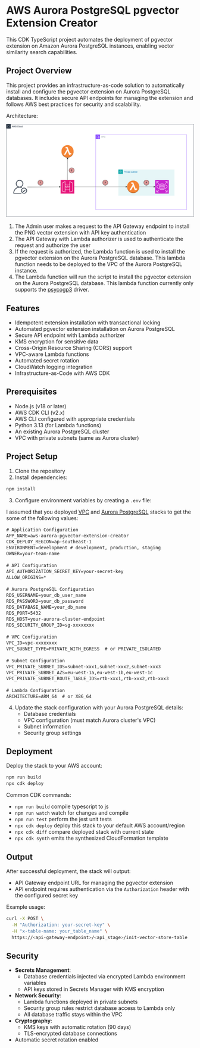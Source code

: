 # AWS Aurora PostgreSQL pgvector Extension Creator

This CDK TypeScript project automates the deployment of pgvector extension on Amazon Aurora PostgreSQL instances, enabling vector similarity search capabilities.

## Project Overview

This project provides an infrastructure-as-code solution to automatically install and configure the pgvector extension on Aurora PostgreSQL databases. It includes secure API endpoints for managing the extension and follows AWS best practices for security and scalability.

Architecture:

![Architecture Diagram](./assets/architecture.png)

1. The Admin user makes a request to the API Gateway endpoint to install the PNG vector extension with API key authentication
2. The API Gateway with Lambda authorizer is used to authenticate the request and authorize the user
3. If the request is authorized, the Lambda function is used to install the pgvector extension on the Aurora PostgreSQL database. This lambda function needs to be deployed to the VPC of the Aurora PostgreSQL instance.
4. The Lambda function will run the script to install the pgvector extension on the Aurora PostgreSQL database. This lambda function currently only supports the [psycogp3](https://www.psycopg.org/psycopg3/) driver.

## Features

- Idempotent extension installation with transactional locking
- Automated pgvector extension installation on Aurora PostgreSQL
- Secure API endpoint with Lambda authorizer
- KMS encryption for sensitive data
- Cross-Origin Resource Sharing (CORS) support
- VPC-aware Lambda functions
- Automated secret rotation
- CloudWatch logging integration
- Infrastructure-as-Code with AWS CDK

## Prerequisites

- Node.js (v18 or later)
- AWS CDK CLI (v2.x)
- AWS CLI configured with appropriate credentials
- Python 3.13 (for Lambda functions)
- An existing Aurora PostgreSQL cluster
- VPC with private subnets (same as Aurora cluster)

## Project Setup

1. Clone the repository
2. Install dependencies:

```bash
npm install
```

3. Configure environment variables by creating a `.env` file:

I assumed that you deployed [VPC](https://github.com/OpenWorkspace-o1/aws-vpc) and [Aurora PostgreSQL](https://github.com/OpenWorkspace-o1/aws-aurora-serverless) stacks to get the some of the following values:

```env
# Application Configuration
APP_NAME=aws-aurora-pgvector-extension-creator
CDK_DEPLOY_REGION=ap-southeast-1
ENVIRONMENT=development # development, production, staging
OWNER=your-team-name

# API Configuration
API_AUTHORIZATION_SECRET_KEY=your-secret-key
ALLOW_ORIGINS=*

# Aurora PostgreSQL Configuration
RDS_USERNAME=your_db_user_name
RDS_PASSWORD=your_db_password
RDS_DATABASE_NAME=your_db_name
RDS_PORT=5432
RDS_HOST=your-aurora-cluster-endpoint
RDS_SECURITY_GROUP_ID=sg-xxxxxxxx

# VPC Configuration
VPC_ID=vpc-xxxxxxxx
VPC_SUBNET_TYPE=PRIVATE_WITH_EGRESS  # or PRIVATE_ISOLATED

# Subnet Configuration
VPC_PRIVATE_SUBNET_IDS=subnet-xxx1,subnet-xxx2,subnet-xxx3
VPC_PRIVATE_SUBNET_AZS=eu-west-1a,eu-west-1b,eu-west-1c
VPC_PRIVATE_SUBNET_ROUTE_TABLE_IDS=rtb-xxx1,rtb-xxx2,rtb-xxx3

# Lambda Configuration
ARCHITECTURE=ARM_64  # or X86_64
```

4. Update the stack configuration with your Aurora PostgreSQL details:
   - Database credentials
   - VPC configuration (must match Aurora cluster's VPC)
   - Subnet information
   - Security group settings

## Deployment

Deploy the stack to your AWS account:

```bash
npm run build
npx cdk deploy
```

Common CDK commands:

- `npm run build`   compile typescript to js
- `npm run watch`   watch for changes and compile
- `npm run test`    perform the jest unit tests
- `npx cdk deploy`  deploy this stack to your default AWS account/region
- `npx cdk diff`    compare deployed stack with current state
- `npx cdk synth`   emits the synthesized CloudFormation template

## Output

After successful deployment, the stack will output:

- API Gateway endpoint URL for managing the pgvector extension
- API endpoint requires authentication via the `Authorization` header with the configured secret key

Example usage:

```bash
curl -X POST \
  -H "Authorization: your-secret-key" \
  -H "x-table-name: your_table_name" \
  https://<api-gateway-endpoint>/<api_stage>/init-vector-store-table
```

## Security

- **Secrets Management**:
  - Database credentials injected via encrypted Lambda environment variables
  - API keys stored in Secrets Manager with KMS encryption
- **Network Security**:
  - Lambda functions deployed in private subnets
  - Security group rules restrict database access to Lambda only
  - All database traffic stays within the VPC
- **Cryptography**:
  - KMS keys with automatic rotation (90 days)
  - TLS-encrypted database connections
- Automatic secret rotation enabled
